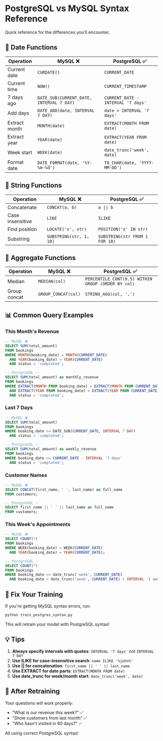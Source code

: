 # PostgreSQL vs MySQL Syntax Reference

Quick reference for the differences you'll encounter.

## 🔄 Date Functions

| Operation | MySQL ❌ | PostgreSQL ✅ |
|-----------|---------|--------------|
| Current date | `CURDATE()` | `CURRENT_DATE` |
| Current time | `NOW()` | `CURRENT_TIMESTAMP` |
| 7 days ago | `DATE_SUB(CURRENT_DATE, INTERVAL 7 DAY)` | `CURRENT_DATE - INTERVAL '7 days'` |
| Add days | `DATE_ADD(date, INTERVAL 7 DAY)` | `date + INTERVAL '7 days'` |
| Extract month | `MONTH(date)` | `EXTRACT(MONTH FROM date)` |
| Extract year | `YEAR(date)` | `EXTRACT(YEAR FROM date)` |
| Week start | `WEEK(date)` | `date_trunc('week', date)` |
| Format date | `DATE_FORMAT(date, '%Y-%m-%d')` | `TO_CHAR(date, 'YYYY-MM-DD')` |

## 📝 String Functions

| Operation | MySQL ❌ | PostgreSQL ✅ |
|-----------|---------|--------------|
| Concatenate | `CONCAT(a, b)` | `a \|\| b` |
| Case insensitive | `LIKE` | `ILIKE` |
| Find position | `LOCATE('x', str)` | `POSITION('x' IN str)` |
| Substring | `SUBSTRING(str, 1, 10)` | `SUBSTRING(str FROM 1 FOR 10)` |

## 🔢 Aggregate Functions

| Operation | MySQL ❌ | PostgreSQL ✅ |
|-----------|---------|--------------|
| Median | `MEDIAN(col)` | `PERCENTILE_CONT(0.5) WITHIN GROUP (ORDER BY col)` |
| Group concat | `GROUP_CONCAT(col)` | `STRING_AGG(col, ',')` |

## 📊 Common Query Examples

### This Month's Revenue
```sql
-- MySQL ❌
SELECT SUM(total_amount) 
FROM bookings 
WHERE MONTH(booking_date) = MONTH(CURRENT_DATE)
  AND YEAR(booking_date) = YEAR(CURRENT_DATE)
  AND status = 'completed';

-- PostgreSQL ✅
SELECT SUM(total_amount) as monthly_revenue
FROM bookings 
WHERE EXTRACT(MONTH FROM booking_date) = EXTRACT(MONTH FROM CURRENT_DATE)
  AND EXTRACT(YEAR FROM booking_date) = EXTRACT(YEAR FROM CURRENT_DATE)
  AND status = 'completed';
```

### Last 7 Days
```sql
-- MySQL ❌
SELECT SUM(total_amount)
FROM bookings
WHERE booking_date >= DATE_SUB(CURRENT_DATE, INTERVAL 7 DAY)
  AND status = 'completed';

-- PostgreSQL ✅
SELECT SUM(total_amount) as weekly_revenue
FROM bookings
WHERE booking_date >= CURRENT_DATE - INTERVAL '7 days'
  AND status = 'completed';
```

### Customer Names
```sql
-- MySQL ❌
SELECT CONCAT(first_name, ' ', last_name) as full_name
FROM customers;

-- PostgreSQL ✅
SELECT first_name || ' ' || last_name as full_name
FROM customers;
```

### This Week's Appointments
```sql
-- MySQL ❌
SELECT COUNT(*)
FROM bookings
WHERE WEEK(booking_date) = WEEK(CURRENT_DATE)
  AND YEAR(booking_date) = YEAR(CURRENT_DATE);

-- PostgreSQL ✅
SELECT COUNT(*)
FROM bookings
WHERE booking_date >= date_trunc('week', CURRENT_DATE)
  AND booking_date < date_trunc('week', CURRENT_DATE) + INTERVAL '1 week';
```

## 🔧 Fix Your Training

If you're getting MySQL syntax errors, run:

```bash
python train_postgres_syntax.py
```

This will retrain your model with PostgreSQL syntax!

## 💡 Tips

1. **Always specify intervals with quotes**: `INTERVAL '7 days'` not `INTERVAL 7 DAY`
2. **Use ILIKE for case-insensitive search**: `name ILIKE '%john%'`
3. **Use || for concatenation**: `first_name || ' ' || last_name`
4. **Use EXTRACT for date parts**: `EXTRACT(MONTH FROM date)`
5. **Use date_trunc for week/month start**: `date_trunc('week', date)`

## 🚀 After Retraining

Your questions will work properly:
- "What is our revenue this week?" ✅
- "Show customers from last month" ✅
- "Who hasn't visited in 60 days?" ✅

All using correct PostgreSQL syntax!


